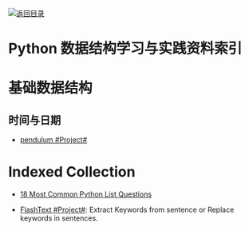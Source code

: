 [![返回目录](https://parg.co/UGo)](https://parg.co/b4z) 
 


# Python 数据结构学习与实践资料索引

# 基础数据结构

## 时间与日期

* [pendulum #Project# ](https://github.com/sdispater/pendulum)

# Indexed Collection

* [18 Most Common Python List Questions](https://www.datacamp.com/community/tutorials/18-most-common-python-list-questions-learn-python#gs.gZLIerk)

* [FlashText #Project#](https://github.com/vi3k6i5/flashtext): Extract Keywords from sentence or Replace keywords in sentences.
